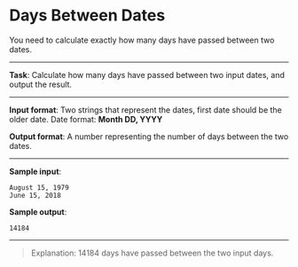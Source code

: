 # Days Between Dates

You need to calculate exactly how many days have passed between two dates. 

---
 
**Task**: Calculate how many days have passed between two input dates, and output the result.  
 
---

**Input format**: Two strings that represent the dates, first date should be the older date. Date format: **Month DD, YYYY** 
 
**Output format**: A number representing the number of days between the two dates. 

---
 
**Sample input**:
```
August 15, 1979 
June 15, 2018
``` 
 
**Sample output**:  
```
14184
```

---

>Explanation: 14184 days have passed between the two input days.